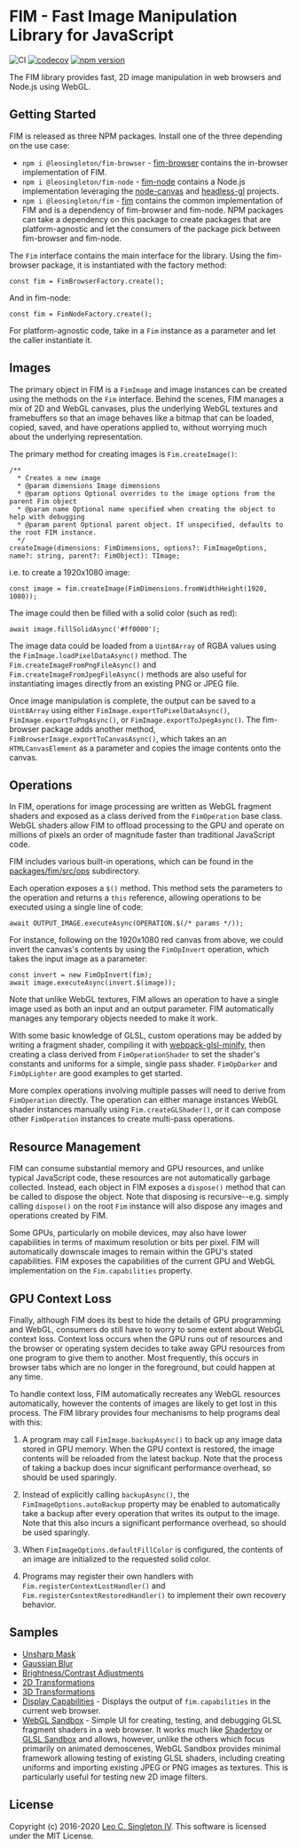 # FIM - Fast Image Manipulation Library for JavaScript

![CI](https://github.com/leosingleton/fim/workflows/CI/badge.svg)
[![codecov](https://codecov.io/gh/leosingleton/fim/branch/master/graph/badge.svg)](https://codecov.io/gh/leosingleton/fim)
[![npm version](https://badge.fury.io/js/%40leosingleton%2Ffim.svg)](https://badge.fury.io/js/%40leosingleton%2Ffim)

The FIM library provides fast, 2D image manipulation in web browsers and Node.js using WebGL.

## Getting Started

FIM is released as three NPM packages. Install one of the three depending on the use case:

- `npm i @leosingleton/fim-browser` - [fim-browser](https://www.npmjs.com/package/@leosingleton/fim-browser) contains
  the in-browser implementation of FIM.
- `npm i @leosingleton/fim-node` - [fim-node](https://www.npmjs.com/package/@leosingleton/fim-node) contains a Node.js
  implementation leveraging the [node-canvas](https://github.com/Automattic/node-canvas) and
  [headless-gl](https://github.com/stackgl/headless-gl) projects.
- `npm i @leosingleton/fim` - [fim](https://www.npmjs.com/package/@leosingleton/fim) contains the common implementation
  of FIM and is a dependency of fim-browser and fim-node. NPM packages can take a dependency on this package to create
  packages that are platform-agnostic and let the consumers of the package pick between fim-browser and fim-node.

The `Fim` interface contains the main interface for the library. Using the fim-browser package, it is instantiated with
the factory method:
```
const fim = FimBrowserFactory.create();
```

And in fim-node:
```
const fim = FimNodeFactory.create();
```

For platform-agnostic code, take in a `Fim` instance as a parameter and let the caller instantiate it.

## Images

The primary object in FIM is a `FimImage` and image instances can be created using the methods on the `Fim` interface.
Behind the scenes, FIM manages a mix of 2D and WebGL canvases, plus the underlying WebGL textures and framebuffers so
that an image behaves like a bitmap that can be loaded, copied, saved, and have operations applied to, without worrying
much about the underlying representation.

The primary method for creating images is `Fim.createImage()`:
```
/**
  * Creates a new image
  * @param dimensions Image dimensions
  * @param options Optional overrides to the image options from the parent Fim object
  * @param name Optional name specified when creating the object to help with debugging
  * @param parent Optional parent object. If unspecified, defaults to the root FIM instance.
  */
createImage(dimensions: FimDimensions, options?: FimImageOptions, name?: string, parent?: FimObject): TImage;
```

i.e. to create a 1920x1080 image:
```
const image = fim.createImage(FimDimensions.fromWidthHeight(1920, 1080));
```

The image could then be filled with a solid color (such as red):
```
await image.fillSolidAsync('#ff0000');
```

The image data could be loaded from a `Uint8Array` of RGBA values using the `FimImage.loadPixelDataAsync()` method.
The `Fim.createImageFromPngFileAsync()` and `Fim.createImageFromJpegFileAsync()` methods are also useful for
instantiating images directly from an existing PNG or JPEG file.

Once image manipulation is complete, the output can be saved to a `Uint8Array` using either
`FimImage.exportToPixelDataAsync()`, `FimImage.exportToPngAsync()`, or `FimImage.exportToJpegAsync()`. The fim-browser
package adds another method, `FimBrowserImage.exportToCanvasAsync()`, which takes an an `HTMLCanvasElement` as a
parameter and copies the image contents onto the canvas.

## Operations

In FIM, operations for image processing are written as WebGL fragment shaders and exposed as a class derived from the
`FimOperation` base class. WebGL shaders allow FIM to offload processing to the GPU and operate on millions of pixels
an order of magnitude faster than traditional JavaScript code.

FIM includes various built-in operations, which can be found in the
[packages/fim/src/ops](https://github.com/leosingleton/fim/tree/master/packages/fim/src/ops) subdirectory.

Each operation exposes a `$()` method. This method sets the parameters to the operation and returns a `this` reference,
allowing operations to be executed using a single line of code:
```
await OUTPUT_IMAGE.executeAsync(OPERATION.$(/* params */));
```

For instance, following on the 1920x1080 red canvas from above, we could invert the canvas's contents by using the
`FimOpInvert` operation, which takes the input image as a parameter:
```
const invert = new FimOpInvert(fim);
await image.executeAsync(invert.$(image));
```

Note that unlike WebGL textures, FIM allows an operation to have a single image used as both an input and an output
parameter. FIM automatically manages any temporary objects needed to make it work.

With some basic knowledge of GLSL, custom operations may be added by writing a fragment shader, compiling it with
[webpack-glsl-minify](https://github.com/leosingleton/webpack-glsl-minify), then creating a class derived from
`FimOperationShader` to set the shader's constants and uniforms for a simple, single pass shader. `FimOpDarker` and
`FimOpLighter` are good examples to get started.

More complex operations involving multiple passes will need to derive from `FimOperation` directly. The operation can
either manage instances WebGL shader instances manually using `Fim.createGLShader()`, or it can compose other
`FimOperation` instances to create multi-pass operations.

## Resource Management

FIM can consume substantial memory and GPU resources, and unlike typical JavaScript code, these resources are not
automatically garbage collected. Instead, each object in FIM exposes a `dispose()` method that can be called to dispose
the object. Note that disposing is recursive--e.g. simply calling `dispose()` on the root `Fim` instance will also
dispose any images and operations created by FIM.

Some GPUs, particularly on mobile devices, may also have lower capabilities in terms of maximum resolution or bits per
pixel. FIM will automatically downscale images to remain within the GPU's stated capabilities. FIM exposes the
capabilities of the current GPU and WebGL implementation on the `Fim.capabilities` property.

## GPU Context Loss

Finally, although FIM does its best to hide the details of GPU programming and WebGL, consumers do still have to worry
to some extent about WebGL context loss. Context loss occurs when the GPU runs out of resources and the browser or
operating system decides to take away GPU resources from one program to give them to another. Most frequently, this
occurs in browser tabs which are no longer in the foreground, but could happen at any time.

To handle context loss, FIM automatically recreates any WebGL resources automatically, however the contents of images
are likely to get lost in this process. The FIM library provides four mechanisms to help programs deal with this:

1. A program may call `FimImage.backupAsync()` to back up any image data stored in GPU memory. When the GPU context is
   restored, the image contents will be reloaded from the latest backup. Note that the process of taking a backup does
   incur significant performance overhead, so should be used sparingly.

2. Instead of explicitly calling `backupAsync()`, the `FimImageOptions.autoBackup` property may be enabled to
   automatically take a backup after every operation that writes its output to the image. Note that this also incurs a
   significant performance overhead, so should be used sparingly.

3. When `FimImageOptions.defaultFillColor` is configured, the contents of an image are initialized to the requested
   solid color.

4. Programs may register their own handlers with `Fim.registerContextLostHandler()` and
   `Fim.registerContextRestoredHandler()` to implement their own recovery behavior.

## Samples
- [Unsharp Mask](https://fim.leosingleton.com/samples/unsharp-mask.html)
- [Gaussian Blur](https://fim.leosingleton.com/samples/gaussian-blur.html)
- [Brightness/Contrast Adjustments](https://fim.leosingleton.com/samples/brightness-contrast.html)
- [2D Transformations](https://fim.leosingleton.com/samples/transform2d.html)
- [3D Transformations](https://fim.leosingleton.com/samples/transform3d.html)
- [Display Capabilities](https://fim.leosingleton.com/samples/capabilities.html) - Displays the output of
  `fim.capabilities` in the current web browser.
- [WebGL Sandbox](https://fim.leosingleton.com/webgl-sandbox/) - Simple UI for creating, testing, and debugging GLSL
  fragment shaders in a web browser. It works much like [Shadertoy](https://www.shadertoy.com) or
  [GLSL Sandbox](http://glslsandbox.com/) and allows, however, unlike the others which focus primarily on animated
  demoscenes, WebGL Sandbox provides minimal framework allowing testing of existing GLSL shaders, including creating
  uniforms and importing existing JPEG or PNG images as textures. This is particularly useful for testing new 2D image
  filters.

## License
Copyright (c) 2016-2020 [Leo C. Singleton IV](https://www.leosingleton.com/).
This software is licensed under the MIT License.
